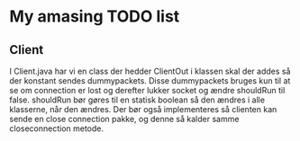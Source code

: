 # My amasing TODO list

## Client

I Client.java har vi en class der hedder ClientOut
i klassen skal der addes så der konstant sendes dummypackets.
Disse dummypackets bruges kun til at se om connection er lost og derefter lukker socket og ændre shouldRun til false.
shouldRun bør gøres til en statisk boolean så den ændres i alle klasserne, når den ændres.
Der bør også implementeres så clienten kan sende en close connection pakke, og denne så kalder samme closeconnection metode.
